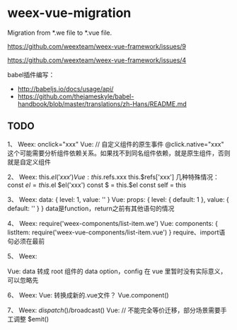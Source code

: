 # weex-vue-migration

Migration from *.we file to *.vue file.

https://github.com/weexteam/weex-vue-framework/issues/9

https://github.com/weexteam/weex-vue-framework/issues/4

babel插件编写：

* http://babeljs.io/docs/usage/api/
* https://github.com/thejameskyle/babel-handbook/blob/master/translations/zh-Hans/README.md

## TODO

1、
Weex:
onclick="xxx"
Vue: // 自定义组件的原生事件
@click.native="xxx"
这个可能需要分析组件依赖关系。如果找不到同名组件依赖，就是原生组件，否则就是自定义组件

2、
Weex:
this.$el('xxx')
Vue:
this.$refs.xxx
this.$refs['xxx']
几种特殊情况：
const $el = this.$el
$el('xxx')
const $ = this.$el
const self = this

3、
Weex:
data: {
  level: 1,
  value: ''
}
Vue:
props: {
  level: { default: 1 },
  value: { default: '' }
}
data是function，return之前有其他语句的情况

4、
Weex:
<list-item></list-item>
require('weex-components/list-item.we')
Vue:
components: {
  listItem: require('weex-vue-components/list-item.vue')
}
require、import语句必须在最前

5、
Weex:
<script type="data"></script>
<script type="config"></script>
Vue:
data 转成 root 组件的 data option，config 在 vue 里暂时没有实际意义，可以忽略先

6、
Weex:
<element></element>
Vue:
转换成新的.vue文件？
Vue.component()

7、
Weex:
$dispatch()/$broadcast()
Vue: // 不能完全等价迁移，部分场景需要手工调整
$emit()
